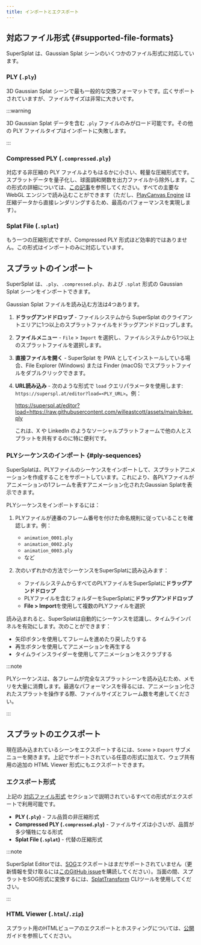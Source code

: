 ```yaml
---
title: インポートとエクスポート
---
```


## 対応ファイル形式 {#supported-file-formats}

SuperSplat は、Gaussian Splat シーンのいくつかのファイル形式に対応しています。

### PLY (`.ply`)

3D Gaussian Splat シーンで最も一般的な交換フォーマットです。広くサポートされていますが、ファイルサイズは非常に大きいです。

:::warning

3D Gaussian Splat データを含む `.ply` ファイルのみがロード可能です。その他の PLY ファイルタイプはインポートに失敗します。

:::

### Compressed PLY (`.compressed.ply`)

対応する非圧縮の PLY ファイルよりもはるかに小さい、軽量な圧縮形式です。スプラットデータを量子化し、球面調和関数を出力ファイルから除外します。この形式の詳細については、[この記事](https://blog.playcanvas.com/compressing-gaussian-splats/)を参照してください。すべての主要な WebGL エンジンで読み込むことができます（ただし、[PlayCanvas Engine](/user-manual/engine) は圧縮データから直接レンダリングするため、最高のパフォーマンスを実現します）。

### Splat File (`.splat`)

もう一つの圧縮形式ですが、Compressed PLY 形式ほど効率的ではありません。この形式はインポートのみに対応しています。

## スプラットのインポート

SuperSplat は、`.ply`、`.compressed.ply`、および `.splat` 形式の Gaussian Splat シーンをインポートできます。

Gaussian Splat ファイルを読み込む方法は4つあります。

1. **ドラッグアンドドロップ** - ファイルシステムから SuperSplat のクライアントエリアに1つ以上のスプラットファイルをドラッグアンドドロップします。
2. **ファイルメニュー** - `File` > `Import` を選択し、ファイルシステムから1つ以上のスプラットファイルを選択します。
3. **直接ファイルを開く** - SuperSplat を PWA としてインストールしている場合、File Explorer (Windows) または Finder (macOS) でスプラットファイルをダブルクリックできます。
4. **URL読み込み** - 次のような形式で `load` クエリパラメータを使用します: `https://superspl.at/editor?load=<PLY_URL>`。例：

    https://superspl.at/editor?load=https://raw.githubusercontent.com/willeastcott/assets/main/biker.ply

    これは、X や LinkedIn のようなソーシャルプラットフォームで他の人とスプラットを共有するのに特に便利です。

### PLYシーケンスのインポート {#ply-sequences}

SuperSplatは、PLYファイルのシーケンスをインポートして、スプラットアニメーションを作成することをサポートしています。これにより、各PLYファイルがアニメーションの1フレームを表すアニメーション化されたGaussian Splatを表示できます。

PLYシーケンスをインポートするには：

1. PLYファイルが連番のフレーム番号を付けた命名規則に従っていることを確認します。例：
   - `animation_0001.ply`
   - `animation_0002.ply`
   - `animation_0003.ply`
   - など

2. 次のいずれかの方法でシーケンスをSuperSplatに読み込みます：
   - ファイルシステムからすべてのPLYファイルをSuperSplatに**ドラッグアンドドロップ**
   - PLYファイルを含むフォルダーをSuperSplatに**ドラッグアンドドロップ**
   - **File > Import**を使用して複数のPLYファイルを選択

読み込まれると、SuperSplatは自動的にシーケンスを認識し、タイムラインパネルを有効にします。次のことができます：

- 矢印ボタンを使用してフレームを進めたり戻したりする
- 再生ボタンを使用してアニメーションを再生する
- タイムラインスライダーを使用してアニメーションをスクラブする

:::note

PLYシーケンスは、各フレームが完全なスプラットシーンを読み込むため、メモリを大量に消費します。最適なパフォーマンスを得るには、アニメーション化されたスプラットを操作する際、ファイルサイズとフレーム数を考慮してください。

:::

## スプラットのエクスポート

現在読み込まれているシーンをエクスポートするには、`Scene` > `Export` サブメニューを開きます。上記でサポートされている任意の形式に加えて、ウェブ共有用の追加の HTML Viewer 形式にもエクスポートできます。

### エクスポート形式

上記の [対応ファイル形式](#supported-file-formats) セクションで説明されているすべての形式がエクスポートで利用可能です。

- **PLY (`.ply`)** - フル品質の非圧縮形式
- **Compressed PLY (`.compressed.ply`)** - ファイルサイズは小さいが、品質が多少犠牲になる形式
- **Splat File (`.splat`)** - 代替の圧縮形式

:::note

SuperSplat Editorでは、[SOG](../../formats/sog.md)エクスポートはまだサポートされていません（更新情報を受け取るには[このGitHub issue](https://github.com/playcanvas/supersplat/issues/543)を購読してください）。当面の間、スプラットをSOG形式に変換するには、[SplatTransform](../splat-transform.md) CLIツールを使用してください。

:::

### HTML Viewer (`.html`/`.zip`)

スプラット用のHTMLビューアのエクスポートとホスティングについては、[公開](publishing.md#supersplat-viewerのセルフホスティング)ガイドを参照してください。
